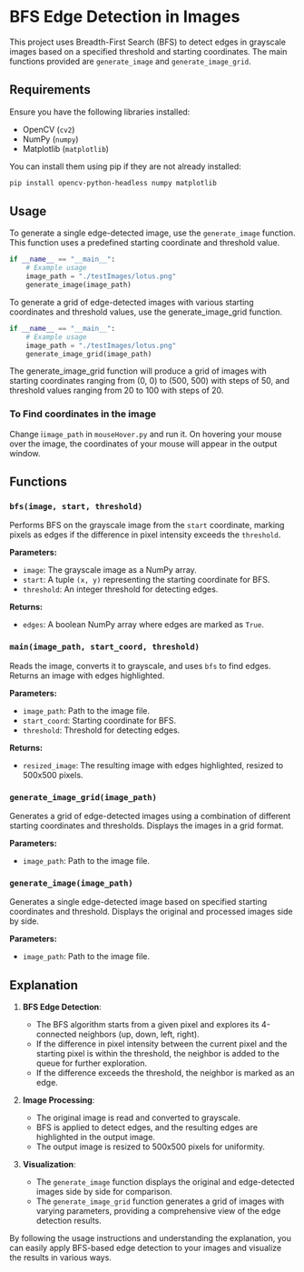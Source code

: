 # BFS Edge Detection in Images

This project uses Breadth-First Search (BFS) to detect edges in grayscale images based on a specified threshold and starting coordinates. The main functions provided are `generate_image` and `generate_image_grid`.

## Requirements

Ensure you have the following libraries installed:
- OpenCV (`cv2`)
- NumPy (`numpy`)
- Matplotlib (`matplotlib`)

You can install them using pip if they are not already installed:

```sh
pip install opencv-python-headless numpy matplotlib
```

## Usage

To generate a single edge-detected image, use the `generate_image` function. This function uses a predefined starting coordinate and threshold value.

```python
if __name__ == "__main__":
    # Example usage
    image_path = "./testImages/lotus.png"
    generate_image(image_path)
```
To generate a grid of edge-detected images with various starting coordinates and threshold values, use the generate_image_grid function.
```python
if __name__ == "__main__":
    # Example usage
    image_path = "./testImages/lotus.png"
    generate_image_grid(image_path)
```

The generate_image_grid function will produce a grid of images with starting coordinates ranging from (0, 0) to (500, 500) with steps of 50, and threshold values ranging from 20 to 100 with steps of 20.

### To Find coordinates in the image
Change i`image_path` in `mouseHover.py` and run it. On hovering your mouse over the image, the coordinates of your mouse will appear in the output window.


## Functions

### `bfs(image, start, threshold)`

Performs BFS on the grayscale image from the `start` coordinate, marking pixels as edges if the difference in pixel intensity exceeds the `threshold`.

**Parameters:**
- `image`: The grayscale image as a NumPy array.
- `start`: A tuple `(x, y)` representing the starting coordinate for BFS.
- `threshold`: An integer threshold for detecting edges.

**Returns:**
- `edges`: A boolean NumPy array where edges are marked as `True`.

### `main(image_path, start_coord, threshold)`

Reads the image, converts it to grayscale, and uses `bfs` to find edges. Returns an image with edges highlighted.

**Parameters:**
- `image_path`: Path to the image file.
- `start_coord`: Starting coordinate for BFS.
- `threshold`: Threshold for detecting edges.

**Returns:**
- `resized_image`: The resulting image with edges highlighted, resized to 500x500 pixels.

### `generate_image_grid(image_path)`

Generates a grid of edge-detected images using a combination of different starting coordinates and thresholds. Displays the images in a grid format.

**Parameters:**
- `image_path`: Path to the image file.

### `generate_image(image_path)`

Generates a single edge-detected image based on specified starting coordinates and threshold. Displays the original and processed images side by side.

**Parameters:**
- `image_path`: Path to the image file.

## Explanation

1. **BFS Edge Detection**:
   - The BFS algorithm starts from a given pixel and explores its 4-connected neighbors (up, down, left, right).
   - If the difference in pixel intensity between the current pixel and the starting pixel is within the threshold, the neighbor is added to the queue for further exploration.
   - If the difference exceeds the threshold, the neighbor is marked as an edge.

2. **Image Processing**:
   - The original image is read and converted to grayscale.
   - BFS is applied to detect edges, and the resulting edges are highlighted in the output image.
   - The output image is resized to 500x500 pixels for uniformity.

3. **Visualization**:
   - The `generate_image` function displays the original and edge-detected images side by side for comparison.
   - The `generate_image_grid` function generates a grid of images with varying parameters, providing a comprehensive view of the edge detection results.

By following the usage instructions and understanding the explanation, you can easily apply BFS-based edge detection to your images and visualize the results in various ways.
